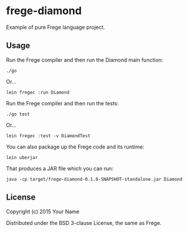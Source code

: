 # frege-diamond

Example of pure Frege language project.

## Usage


Run the Frege compiler and then run the Diamond main function:

    ./go
Or...

    lein fregec :run Diamond

Run the Frege compiler and then run the tests:

    ./go test
Or...

    lein fregec :test -v DiamondTest

You can also package up the Frege code and its runtime:

    lein uberjar

That produces a JAR file which you can run:

    java -cp target/frege-diamond-0.1.0-SNAPSHOT-standalone.jar Diamond

## License

Copyright (c) 2015 Your Name

Distributed under the BSD 3-clause License, the same as Frege.
